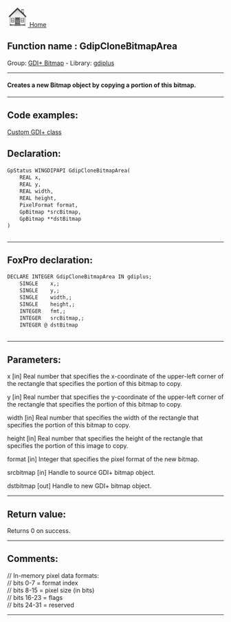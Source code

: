[<img src="../../images/home.png"> Home ](https://github.com/VFPX/Win32API)  

## Function name : GdipCloneBitmapArea
Group: [GDI+ Bitmap](../../functions_group.md#GDIplus_Bitmap)  -  Library: [gdiplus](../../libraries.md#gdiplus)  
***  


#### Creates a new Bitmap object by copying a portion of this bitmap.
***  


## Code examples:
[Custom GDI+ class](../../samples/sample_450.md)  

## Declaration:
```foxpro  
GpStatus WINGDIPAPI GdipCloneBitmapArea(
	REAL x,
	REAL y,
	REAL width,
	REAL height,
	PixelFormat format,
	GpBitmap *srcBitmap,
	GpBitmap **dstBitmap
)
  
```  
***  


## FoxPro declaration:
```foxpro  
DECLARE INTEGER GdipCloneBitmapArea IN gdiplus;
	SINGLE    x,;
	SINGLE    y,;
	SINGLE    width,;
	SINGLE    height,;
	INTEGER   fmt,;
	INTEGER   srcBitmap,;
	INTEGER @ dstBitmap
  
```  
***  


## Parameters:
x
[in] Real number that specifies the x-coordinate of the upper-left corner of the rectangle that specifies the portion of this bitmap to copy. 

y
[in] Real number that specifies the y-coordinate of the upper-left corner of the rectangle that specifies the portion of this bitmap to copy. 

width
[in] Real number that specifies the width of the rectangle that specifies the portion of this bitmap to copy. 

height
[in] Real number that specifies the height of the rectangle that specifies the portion of this image to copy. 

format
[in] Integer that specifies the pixel format of the new bitmap.

srcbitmap
[in] Handle to source GDI+ bitmap object.

dstbitmap
[out] Handle to new GDI+ bitmap object.
  
***  


## Return value:
Returns 0 on success.  
***  


## Comments:
// In-memory pixel data formats:  
// bits 0-7 = format index  
// bits 8-15 = pixel size (in bits)  
// bits 16-23 = flags  
// bits 24-31 = reserved  
  
***  

